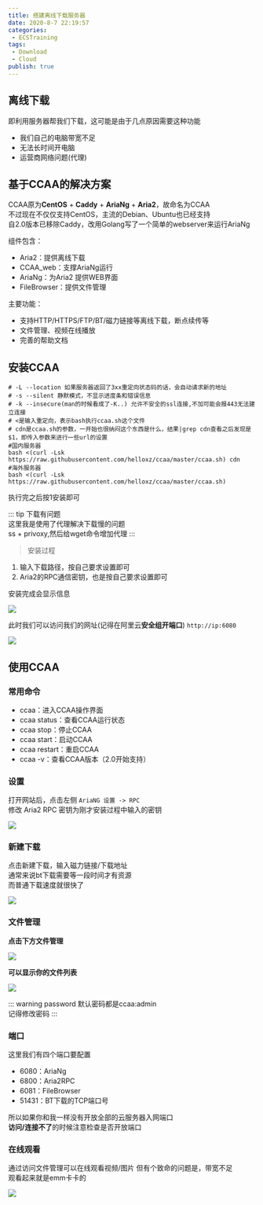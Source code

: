 ```yaml
---    
title: 搭建离线下载服务器  
date: 2020-8-7 22:19:57   
categories:    
 - ECSTraining    
tags:    
 - Download
 - Cloud    
publish: true    
---    
```


## 离线下载
即利用服务器帮我们下载，这可能是由于几点原因需要这种功能  
- 我们自己的电脑带宽不足
- 无法长时间开电脑    
- 运营商网络问题(代理)  

## 基于CCAA的解决方案
CCAA原为**CentOS** + **Caddy** + **AriaNg** + **Aria2**，故命名为CCAA  
不过现在不仅仅支持CentOS，主流的Debian、Ubuntu也已经支持  
自2.0版本已移除Caddy，改用Golang写了一个简单的webserver来运行AriaNg  

组件包含：
-   Aria2：提供离线下载
-   CCAA_web：⽀撑AriaNg运⾏
-   AriaNg：为Aria2 提供WEB界⾯
-   FileBrowser：提供⽂件管理

主要功能：
-   ⽀持HTTP/HTTPS/FTP/BT/磁⼒链接等离线下载，断点续传等
-   ⽂件管理、视频在线播放
-   完善的帮助⽂档

## 安装CCAA

```shell
# -L --location 如果服务器返回了3xx重定向状态码的话，会自动请求新的地址
# -s --silent 静默模式，不显示进度条和错误信息
# -k --insecure(man的时候看成了-K..) 允许不安全的ssl连接,不加可能会报443无法建立连接
# <是输入重定向，表示bash执行ccaa.sh这个文件
# cdn是ccaa.sh的参数，一开始也很纳闷这个东西是什么，结果|grep cdn查看之后发现是$1，即传入参数来进行一些url的设置
#国内服务器
bash <(curl -Lsk https://raw.githubusercontent.com/helloxz/ccaa/master/ccaa.sh) cdn
#海外服务器
bash <(curl -Lsk https://raw.githubusercontent.com/helloxz/ccaa/master/ccaa.sh)
```
  
执行完之后按1安装即可  

::: tip 下载有问题  
这里我是使用了代理解决下载慢的问题  
ss + privoxy,然后给wget命令增加代理
:::

>安装过程
1. 输入下载路径，按自己要求设置即可
2. Aria2的RPC通信密钥，也是按自己要求设置即可

安装完成会显示信息

<img src="https://ikaros-picture.oss-cn-shenzhen.aliyuncs.com/typora/Ikaros/20200807235611.png">

此时我们可以访问我们的网址(记得在阿里云**安全组开端口**)
`http://ip:6080`

<img src="https://ikaros-picture.oss-cn-shenzhen.aliyuncs.com/typora/Ikaros/20200808001207.png">

## 使用CCAA

### 常用命令
- ccaa：进⼊CCAA操作界⾯
- ccaa status：查看CCAA运⾏状态
- ccaa stop：停⽌CCAA
- ccaa start：启动CCAA
- ccaa restart：重启CCAA
- ccaa -v：查看CCAA版本（2.0开始⽀持）

### 设置
打开网站后，点击左侧 `AriaNG 设置 -> RPC`  
修改 Aria2 RPC 密钥为刚才安装过程中输⼊的密钥

<img src="https://ikaros-picture.oss-cn-shenzhen.aliyuncs.com/typora/Ikaros/20200808001820.png">

### 新建下载

点击新建下载，输入磁力链接/下载地址  
通常来说bt下载需要等一段时间才有资源  
而普通下载速度就很快了 

<img src="https://ikaros-picture.oss-cn-shenzhen.aliyuncs.com/typora/Ikaros/20200808080953.png">


### 文件管理

**点击下方文件管理**

<img src="https://ikaros-picture.oss-cn-shenzhen.aliyuncs.com/typora/Ikaros/20200808081242.png">

**可以显示你的文件列表**

<img src="https://ikaros-picture.oss-cn-shenzhen.aliyuncs.com/typora/Ikaros/20200808081621.png">

::: warning password
默认密码都是ccaa:admin  
记得修改密码
:::

### 端口
这里我们有四个端口要配置
- 6080：AriaNg
- 6800：Aria2RPC
- 6081：FileBrowser
- 51431：BT下载的TCP端口号
  
所以如果你和我一样没有开放全部的云服务器入网端口  
**访问/连接不了**的时候注意检查是否开放端口

### 在线观看
通过访问文件管理可以在线观看视频/图片
但有个致命的问题是，带宽不足  
观看起来就是emm卡卡的

<img src="https://ikaros-picture.oss-cn-shenzhen.aliyuncs.com/typora/Ikaros/20200808141504.png">

